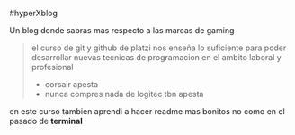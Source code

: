 #hyperXblog

Un blog donde sabras mas respecto a las marcas de gaming
>el curso de git y github de platzi nos enseña lo suficiente para poder desarrollar nuevas tecnicas de programacion en el ambito laboral y profesional
>- corsair apesta
>- nunca compres nada de logitec tbn apesta

en este curso tambien aprendi a hacer readme mas bonitos no como en el pasado de **terminal**
